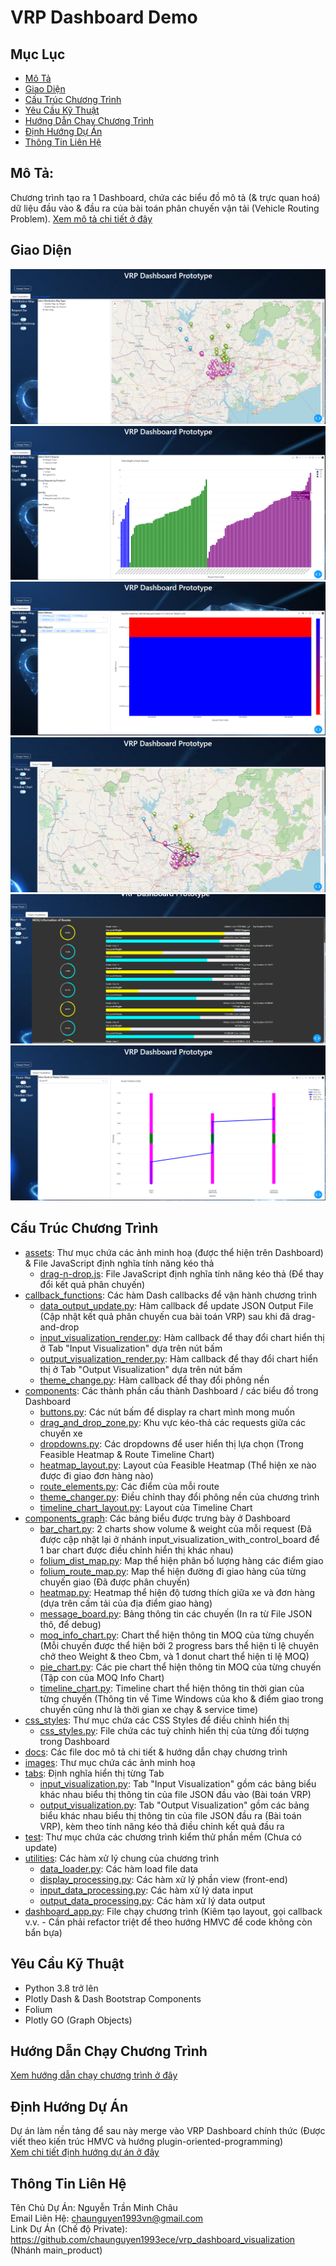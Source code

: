 # VRP Dashboard Demo

## Mục Lục
- [Mô Tả](#mô-tả)
- [Giao Diện](#giao-diện)
- [Cấu Trúc Chương Trình](#cấu-trúc-chương-trình)
- [Yêu Cầu Kỹ Thuật](#yêu-cầu-kỹ-thuật)
- [Hướng Dẫn Chạy Chương Trình](#hướng-dẫn-chạy-chương-trình)
- [Định Hướng Dự Án](#định-hướng-dự-án)
- [Thông Tin Liên Hệ](#thông-tin-liên-hệ)

## Mô Tả:
Chương trình tạo ra 1 Dashboard, chứa các biểu đồ mô tả (& trực quan hoá) dữ liệu đầu vào & đầu ra của bài toán phân chuyến vận tải (Vehicle Routing Problem). [Xem mô tả chi tiết ở đây](docs/description.md) 

## Giao Diện
![Dashboard Layout](images/layout.png)
![Dashboard Layout 2](images/layout_2.png)
![Dashboard Layout 3](images/layout_3.png)
![Dashboard Layout 4](images/layout_4.png)
![Dashboard Layout 5](images/layout_5.png)
![Dashboard Layout 6](images/layout_6.png)

## Cấu Trúc Chương Trình
- [assets](assets): Thư mục chứa các ảnh minh hoạ (được thể hiện trên Dashboard) & File JavaScript định nghĩa tính năng kéo thả
    - [drag-n-drop.js](assets/drag-n-drop.js): File JavaScript định nghĩa tính năng kéo thả (Để thay đổi kết quả phân chuyến)
- [callback_functions](callback_functions): Các hàm Dash callbacks để vận hành chương trình
    - [data_output_update.py](callback_functions/data_output_update.py): Hàm callback để update JSON Output File (Cập nhật kết quả phân chuyến cua bài toán VRP) sau khi đã drag-and-drop
    - [input_visualization_render.py](callback_functions/input_visualization_render.py): Hàm callback để thay đổi chart hiển thị ở Tab "Input Visualization" dựa trên nút bấm
    - [output_visualization_render.py](callback_functions/output_visualization_render.py): Hàm callback để thay đổi chart hiển thị ở Tab "Output Visualization" dựa trên nút bấm
    - [theme_change.py](callback_functions/theme_change.py): Hàm callback để thay đổi phông nền
- [components](components): Các thành phần cấu thành Dashboard / các biểu đồ trong Dashboard
    - [buttons.py](components/buttons.py): Các nút bấm để display ra chart mình mong muốn
    - [drag_and_drop_zone.py](components/drag_and_drop_zone.py): Khu vực kéo-thả các requests giữa các chuyến xe
    - [dropdowns.py](components/dropdowns.py): Các dropdowns để user hiển thị lựa chọn (Trong Feasible Heatmap & Route Timeline Chart)
    - [heatmap_layout.py](components/heatmap_layout.py): Layout của Feasible Heatmap (Thể hiện xe nào được đi giao đơn hàng nào)
    - [route_elements.py](components/route_elements.py): Các điểm của mỗi route 
    - [theme_changer.py](components/theme_changer.py): Điều chỉnh thay đổi phông nền của chương trình
    - [timeline_chart_layout.py](components/timeline_chart_layout.py): Layout của Timeline Chart
- [components_graph](components_graph): Các bảng biểu được trưng bày ở Dashboard 
    - [bar_chart.py](components_graph/bar_chart.py): 2 charts show volume & weight của mỗi request (Đã được cập nhật lại ở nhánh input_visualization_with_control_board để 1 bar chart được điều chỉnh hiển thị khác nhau)
    - [folium_dist_map.py](components_graph/folium_dist_map.py): Map thể hiện phân bố lượng hàng các điểm giao
    - [folium_route_map.py](components_graph/folium_route_map.py): Map thể hiện đường đi giao hàng của từng chuyến giao (Đã được phân chuyến)
    - [heatmap.py](components_graph/heatmap.py): Heatmap thể hiện độ tương thích giữa xe và đơn hàng (dựa trên cấm tải của địa điểm giao hàng)
    - [message_board.py](components_graph/message_board.py): Bảng thông tin các chuyến (In ra từ File JSON thô, để debug)
    - [moq_info_chart.py](components_graph/moq_info_chart.py): Chart thể hiện thông tin MOQ của từng chuyến (Mỗi chuyến được thể hiện bởi 2 progress bars thể hiện tỉ lệ chuyên chở theo Weight & theo Cbm, và 1 donut chart thể hiện tỉ lệ MOQ)
    - [pie_chart.py](components_graph/pie_chart.py): Các pie chart thể hiện thông tin MOQ của từng chuyến (Tập con của MOQ Info Chart)
    - [timeline_chart.py](components_graph/timeline_chart.py): Timeline chart thể hiện thông tin thời gian của từng chuyến (Thông tin về Time Windows của kho & điểm giao trong chuyến cũng như là thời gian xe chạy & service time)
- [css_styles](css_styles): Thư mục chứa các CSS Styles để điều chỉnh hiển thị 
    - [css_styles.py](css_styles/css_styles.py): File chứa các tuỳ chỉnh hiển thị của từng đối tượng trong Dashboard
- [docs](docs): Các file doc mô tả chi tiết & hướng dẫn chạy chương trình
- [images](images): Thư mục chứa các ảnh minh hoạ
- [tabs](tabs): Định nghĩa hiển thị từng Tab
    - [input_visualization.py](tabs/input_visualization.py): Tab "Input Visualization" gồm các bảng biểu khác nhau biểu thị thông tin của file JSON đầu vào (Bài toán VRP)
    - [output_visualization.py](tabs/output_visualization.py): Tab "Output Visualization" gồm các bảng biểu khác nhau biểu thị thông tin của file JSON đầu ra (Bài toán VRP), kèm theo tính năng kéo thả điều chỉnh kết quả đầu ra
- [test](test): Thư mục chứa các chương trình kiểm thử phần mềm (Chưa có update)
- [utilities](utilities): Các hàm xử lý chung của chương trình
    - [data_loader.py](utilities/data_loader.py): Các hàm load file data
    - [display_processing.py](utilities/display_processing.py): Các hàm xử lý phần view (front-end)
    - [input_data_processing.py](utilities/input_data_processing.py): Các hàm xử lý data input
    - [output_data_processing.py](utilities/output_data_processing.py): Các hàm xử lý data output
- [dashboard_app.py](dashboard_app.py): File chạy chương trình (Kiêm tạo layout, gọi callback v.v. - Cần phải refactor triệt để theo hướng HMVC để code không còn bẩn bựa)

## Yêu Cầu Kỹ Thuật
- Python 3.8 trở lên
- Plotly Dash & Dash Bootstrap Components
- Folium
- Plotly GO (Graph Objects)

## Hướng Dẫn Chạy Chương Trình
[Xem hướng dẫn chạy chương trình ở đây](docs/run_app.md)

## Định Hướng Dự Án
Dự án làm nền tảng để sau này merge vào VRP Dashboard chính thức (Được viết theo kiến trúc HMVC và hướng plugin-oriented-programming) <br>
[Xem chi tiết định hướng dự án ở đây](docs/future_work.md)

## Thông Tin Liên Hệ
Tên Chủ Dự Án: Nguyễn Trần Minh Châu <br>
Email Liên Hệ: chaunguyen1993vn@gmail.com <br>
Link Dự Án (Chế độ Private): https://github.com/chaunguyen1993ece/vrp_dashboard_visualization (Nhánh main_product)
